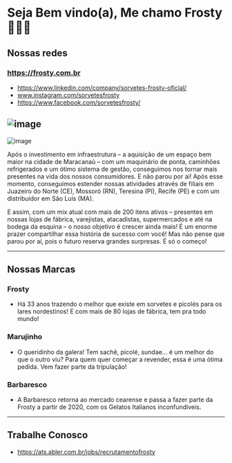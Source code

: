 # Seja Bem vindo(a), Me chamo Frosty  🍧🍦🍨
## Nossas redes 
### https://frosty.com.br
*  https://www.linkedin.com/company/sorvetes-frosty-oficial/
*  www.instagram.com/sorvetesfrosty
*  https://www.facebook.com/sorvetesfrosty/


![image](https://github.com/tifrosty/tifrosty/assets/116594742/b46f49aa-56fa-434d-9f9e-785420831370)
---
![image](https://github.com/tifrosty/tifrosty/assets/116594742/0ffc9c4b-7de3-4886-8287-0489f8b8f626)
<p>Após o investimento em infraestrutura – a aquisição de um espaço bem maior na cidade de Maracanaú – com um maquinário de ponta, caminhões refrigerados e um ótimo sistema de gestão, conseguimos nos tornar mais presentes na vida dos nossos consumidores. E não parou por ai! Após esse momento, conseguimos estender nossas atividades através de filiais em Juazeiro do Norte (CE), Mossoró (RN), Teresina (PI), Recife (PE) e com um distribuidor em São Luís (MA).

E assim, com um mix atual com mais de 200 itens ativos – presentes em nossas lojas de fábrica, varejistas, atacadistas, supermercados e até na bodega da esquina – o nosso objetivo é crescer ainda mais! É um enorme prazer compartilhar essa história de sucesso com você! Mas não pense que parou por aí, pois o futuro reserva grandes surpresas. É só o começo!<p>

---
## Nossas Marcas
### Frosty
  - Há 33 anos trazendo o melhor que existe em sorvetes e picolés para os lares nordestinos! E com mais de 80 lojas de fábrica, tem pra todo mundo!

### Marujinho
 - O queridinho da galera! Tem sachê, picolé, sundae… é um melhor do que o outro viu? Para quem quer começar a revender, essa é uma ótima pedida. Vem fazer parte da tripulação!

### Barbaresco
  - A Barbaresco retorna ao mercado cearense e passa a fazer parte da Frosty a partir de 2020, com os Gelatos Italianos inconfundíveis.
---


## Trabalhe Conosco 
* https://ats.abler.com.br/jobs/recrutamentofrosty

